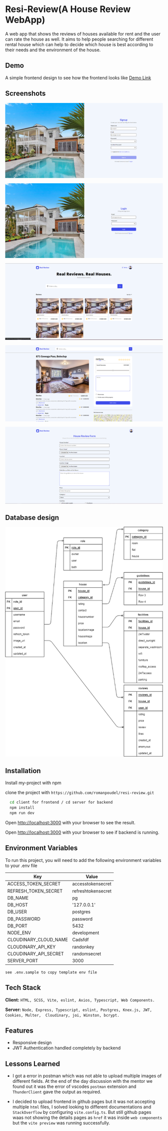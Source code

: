 # Resi-Review(A House Review WebApp)

A web app that shows the reviews of houses available for rent and the user can rate the house as well. It aims to help people searching for different rental house which can help to decide which house is best according to their needs and the environment of the house.

## Demo

A simple frontend design to see how the frontend looks like
[Demo Link](https://romanpoudel.github.io/resi-review/)

## Screenshots

![App Screenshot](<https://github.com/romanpoudel/resi-review/blob/main/Screenshot%20(62).png?raw=true>)

![App Screenshot](<https://github.com/romanpoudel/resi-review/blob/main/Screenshot%20(61).png?raw=true>)

![App Screenshot](<https://github.com/romanpoudel/resi-review/blob/main/Screenshot%20(58).png?raw=true>)

![App Screenshot](<https://github.com/romanpoudel/resi-review/blob/main/Screenshot%20(59).png?raw=true>)

![App Screenshot](<https://github.com/romanpoudel/resi-review/blob/main/Screenshot%20(60).png?raw=true>)

## Database design

![App Screenshot](https://github.com/romanpoudel/resi-review/blob/main/datamodeling.png?raw=true)

## Installation

Install my-project with npm

clone the project with `https://github.com/romanpoudel/resi-review.git`

```bash
  cd client for frontend / cd server for backend
  npm install
  npm run dev
```

Open [http://localhost:3000](http://localhost:5173) with your browser to see the result.

Open [http://localhost:3000](http://localhost:3000) with your browser to see if backend is running.

## Environment Variables

To run this project, you will need to add the following environment variables to your .env file

| Key                   | Value              |
| --------------------- | ------------------ |
| ACCESS_TOKEN_SECRET   | accesstokensecret  |
| REFRESH_TOKEN_SECRET  | refreshtokensecret |
| DB_NAME               | pg                 |
| DB_HOST               | '127.0.0.1'        |
| DB_USER               | postgres           |
| DB_PASSWORD           | password           |
| DB_PORT               | 5432               |
| NODE_ENV              | development        |
| CLOUDINARY_CLOUD_NAME | Cadsfdf            |
| CLOUDINARY_API_KEY    | randonkey          |
| CLOUDINARY_API_SECRET | randomsecret       |
| SERVER_PORT           | 3000               |

`see .env.sample to copy template env file`

## Tech Stack

**Client:** `HTML, SCSS, Vite, eslint, Axios, Typescript, Web Components.`

**Server:** `Node, Express, Typescript, eslint, Postgres, Knex.js, JWT, Cookies, Multer,  Cloudinary, joi, Winston, bcrypt.`

## Features

- Responsive design
- JWT Authentication handled completely by backend

## Lessons Learned

- I got a error in postman which was not able to upload multiple images of different fields. At the end of the day discussion with the mentor we found out it was the error of vscodes `postman` extension and `ThunderClient` gave the output as required.

- I decided to upload frontend in github pages but it was not accepting multiple `html` files, I solved looking to different documentations and `StackOverflow` by configuring `vite.config.ts`. But still github pages waas not showing the details pages as `href` it was inside `web components` but the `vite preview` was running successfully.
